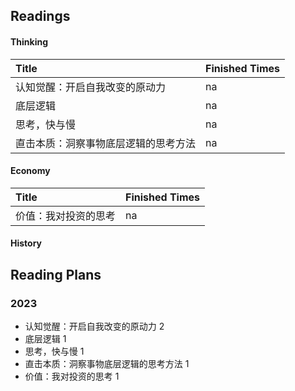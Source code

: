 
## Readings

#### Thinking

| Title | Finished Times |
| :---- | :--- |
| 认知觉醒：开启自我改变的原动力 | na |
| 底层逻辑 | na |
| 思考，快与慢 | na | 
| 直击本质：洞察事物底层逻辑的思考方法 | na | 

#### Economy

| Title | Finished Times |
| :---- | :--- |
| 价值：我对投资的思考 | na |

#### History


## Reading Plans

### 2023
- 认知觉醒：开启自我改变的原动力 2
- 底层逻辑 1
- 思考，快与慢 1
- 直击本质：洞察事物底层逻辑的思考方法 1
- 价值：我对投资的思考 1 

